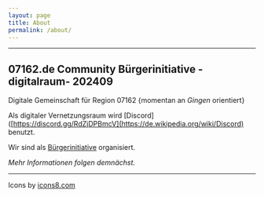 ```yaml
---
layout: page 
title: About 
permalink: /about/ 
---
```


----

## 07162.de Community Bürgerinitiative -digitalraum- 202409


Digitale Gemeinschaft für Region 07162 {momentan an *Gingen* orientiert}

Als digitaler Vernetzungsraum wird [Discord]([https://discord.gg/RdZjDPBmcV](https://de.wikipedia.org/wiki/Discord) benutzt. 

Wir sind als [Bürgerinitiative](https://de.wikipedia.org/wiki/B%C3%BCrgerinitiative) organisiert. 

*Mehr Informationen folgen demnächst.*


----

Icons by [icons8.com](https://icons8.com/)
